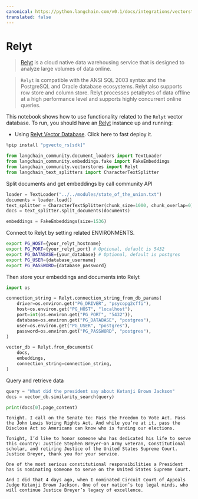 ```yaml
---
canonical: https://python.langchain.com/v0.1/docs/integrations/vectorstores/relyt
translated: false
---
```


# Relyt

>[Relyt](https://docs.relyt.cn/docs/vector-engine/use/) is a cloud native data warehousing service that is designed to analyze large volumes of data online.

>`Relyt` is compatible with the ANSI SQL 2003 syntax and the PostgreSQL and Oracle database ecosystems. Relyt also supports row store and column store. Relyt processes petabytes of data offline at a high performance level and supports highly concurrent online queries.

This notebook shows how to use functionality related to the `Relyt` vector database.
To run, you should have an [Relyt](https://docs.relyt.cn/) instance up and running:
- Using [Relyt Vector Database](https://docs.relyt.cn/docs/vector-engine/use/). Click here to fast deploy it.

```python
%pip install "pgvecto_rs[sdk]"
```

```python
from langchain_community.document_loaders import TextLoader
from langchain_community.embeddings.fake import FakeEmbeddings
from langchain_community.vectorstores import Relyt
from langchain_text_splitters import CharacterTextSplitter
```

Split documents and get embeddings by call community API

```python
loader = TextLoader("../../modules/state_of_the_union.txt")
documents = loader.load()
text_splitter = CharacterTextSplitter(chunk_size=1000, chunk_overlap=0)
docs = text_splitter.split_documents(documents)

embeddings = FakeEmbeddings(size=1536)
```

Connect to Relyt by setting related ENVIRONMENTS.

```bash
export PG_HOST={your_relyt_hostname}
export PG_PORT={your_relyt_port} # Optional, default is 5432
export PG_DATABASE={your_database} # Optional, default is postgres
export PG_USER={database_username}
export PG_PASSWORD={database_password}
```

Then store your embeddings and documents into Relyt

```python
import os

connection_string = Relyt.connection_string_from_db_params(
    driver=os.environ.get("PG_DRIVER", "psycopg2cffi"),
    host=os.environ.get("PG_HOST", "localhost"),
    port=int(os.environ.get("PG_PORT", "5432")),
    database=os.environ.get("PG_DATABASE", "postgres"),
    user=os.environ.get("PG_USER", "postgres"),
    password=os.environ.get("PG_PASSWORD", "postgres"),
)

vector_db = Relyt.from_documents(
    docs,
    embeddings,
    connection_string=connection_string,
)
```

Query and retrieve data

```python
query = "What did the president say about Ketanji Brown Jackson"
docs = vector_db.similarity_search(query)
```

```python
print(docs[0].page_content)
```

```output
Tonight. I call on the Senate to: Pass the Freedom to Vote Act. Pass the John Lewis Voting Rights Act. And while you’re at it, pass the Disclose Act so Americans can know who is funding our elections.

Tonight, I’d like to honor someone who has dedicated his life to serve this country: Justice Stephen Breyer—an Army veteran, Constitutional scholar, and retiring Justice of the United States Supreme Court. Justice Breyer, thank you for your service.

One of the most serious constitutional responsibilities a President has is nominating someone to serve on the United States Supreme Court.

And I did that 4 days ago, when I nominated Circuit Court of Appeals Judge Ketanji Brown Jackson. One of our nation’s top legal minds, who will continue Justice Breyer’s legacy of excellence.
```